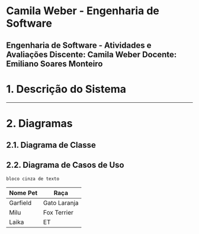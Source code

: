 # Camila Weber - Engenharia de Software
  Engenharia de Software - Atividades e Avaliações
  Discente: Camila Weber
  Docente: Emiliano Soares Monteiro
---
# 1. Descrição do Sistema


---
# 2. Diagramas

## 2.1. Diagrama de Classe

## 2.2. Diagrama de Casos de Uso


```
bloco cinza de texto
```


| Nome Pet | Raça |
| -------- | ---- |
| Garfield | Gato Laranja |
| Milu | Fox Terrier |
| Laika | ET |